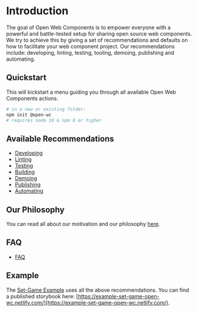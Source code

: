 # Introduction

The goal of Open Web Components is to empower everyone with a powerful and battle-tested setup for sharing open source web components. We try to achieve this by giving a set of recommendations and defaults on how to facilitate your web component project. Our recommendations include: developing, linting, testing, tooling, demoing, publishing and automating.

## Quickstart

This will kickstart a menu guiding you through all available Open Web Components actions.

```bash
# in a new or existing folder:
npm init @open-wc
# requires node 10 & npm 6 or higher
```

## Available Recommendations
- [Developing](/docs/developing)
- [Linting](/docs/linting/)
- [Testing](/docs/testing/)
- [Building](/docs/building/)
- [Demoing](/docs/demoing/)
- [Publishing](/docs/publishing/)
- [Automating](/docs/automating/)


## Our Philosophy

You can read all about our motivation and our philosophy [here](/docs/about/).

## FAQ
- [FAQ](/docs/faq/)


## Example

The [Set-Game Example](https://github.com/open-wc/example-vanilla-set-game/) uses all the above recommendations.
You can find a published storybook here: [https://example-set-game-open-wc.netlify.com/](https://example-set-game-open-wc.netlify.com/).

